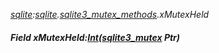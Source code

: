 _[sqlite](../../modules/sqlite/sqlite-module.md):[sqlite](../../modules/sqlite/sqlite-module.md).[sqlite3\_mutex\_methods](../../modules/sqlite/sqlite-sqlite3_mutex_methods.md).xMutexHeld_
##### Field xMutexHeld:[Int](../../modules/wonkey/wonkey-types-int.md)([sqlite3_mutex](../../modules/sqlite/sqlite-sqlite3_mutex.md) Ptr)
